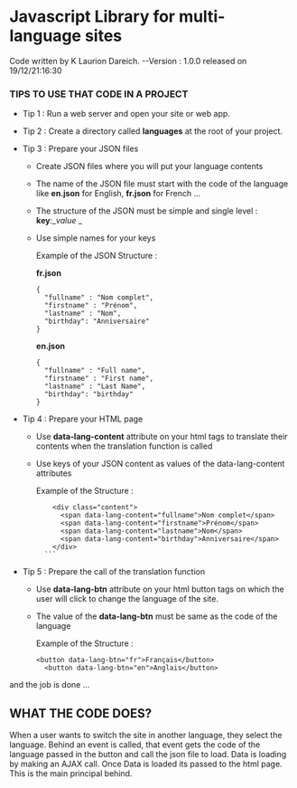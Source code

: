 # Javascript Library for multi-language sites

Code written by K Laurion Dareich.
--Version : 1.0.0 released on 19/12/21:16:30

### TIPS TO USE THAT CODE IN A PROJECT

* Tip 1 : Run a web server and open your site or web app.

* Tip 2 : Create a directory called __languages__ at the root of your project.
* Tip 3 : Prepare your JSON files
   - Create JSON files where you will put your language contents
   - The name of the JSON file must start with the code of the language like __en.json__ for English, __fr.json__ for French ...
   - The structure of the JSON must be simple and single level : __key__:__value_ _
   - Use simple names for your keys

      Example of the JSON Structure : 

      **fr.json**
      
      ```
      {
        "fullname" : "Nom complet",
        "firstname" : "Prénom",
        "lastname" : "Nom",
        "birthday": "Anniversaire"
      }
      ```
      **en.json**
      
      ```
      {
        "fullname" : "Full name",
        "firstname" : "First name",
        "lastname" : "Last Name",
        "birthday": "birthday"
      }

* Tip 4 : Prepare your HTML page
    - Use __data-lang-content__ attribute on your html tags to translate their contents when the translation function is called
    - Use keys of your JSON content as values of the data-lang-content attributes
    
        Example of the Structure : 

        ```
            <div class="content">
              <span data-lang-content="fullname">Nom complet</span>
              <span data-lang-content="firstname">Prénom</span>
              <span data-lang-content="lastname">Nom</span>
              <span data-lang-content="birthday">Anniversaire</span>
            </div>
          ```
* Tip 5 : Prepare the call of the translation function
    - Use __data-lang-btn__ attribute on your html button tags on which the user will click to change the language of the site.
    - The value of the __data-lang-btn__ must be same as the code of the language

      Example of the Structure : 

      ```
      <button data-lang-btn="fr">Français</button>
        <button data-lang-btn="en">Anglais</button>
      ```

and the job is done ...


## WHAT THE CODE DOES?
When a user wants to switch the site in another language, they select the language. Behind an event is called, that event gets the code of the language passed in the button and call the json file to load. Data is loading by making an AJAX call. Once Data is loaded its passed to the html page. This is the main principal behind.
